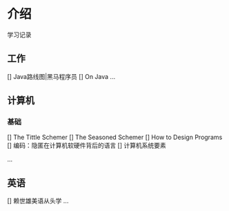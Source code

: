 # 介绍
学习记录

## 工作
[] Java路线图|黑马程序员
[] On Java
...

## 计算机

### 基础
[] The Tittle Schemer
[] The Seasoned Schemer
[] How to Design Programs
[] 编码：隐匿在计算机软硬件背后的语言
[] 计算机系统要素

...

## 英语
[] 赖世雄美语从头学
...
